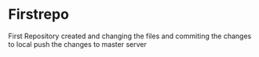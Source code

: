 # Firstrepo
First Repository created and changing the files and commiting the changes to local 
push the changes to master server


